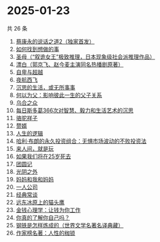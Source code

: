 # 2025-01-23

共 26 条

<!-- BEGIN WEREAD -->
<!-- 最后更新时间 2025-01-23 08:38:39 +0800 -->
1. [蔡康永的说话之道2（独家首发）](https://weread.qq.com/web/bookDetail/73e32e9056615073ed7d3fe)
1. [如何找到想做的事](https://weread.qq.com/web/bookDetail/71a32fb0813ab8de8g019cc9)
1. [圣母（“叙诡女王”极致推理，日本现象级社会派推理作品）](https://weread.qq.com/web/bookDetail/4f7320f0717f541a4f7ae8e)
1. [漂白（郭京飞、赵今麦主演同名热播剧原著）](https://weread.qq.com/web/bookDetail/f0332010813ab7169g0155ca)
1. [自卑与超越](https://weread.qq.com/web/bookDetail/be932230813ab9941g010d2f)
1. [夜航西飞](https://weread.qq.com/web/bookDetail/f8d326c071a7542af8dc0e6)
1. [沉思的生活，或无所事事](https://weread.qq.com/web/bookDetail/358329b0813ab9991g0163af)
1. [何以为父：影响彼此一生的父子关系](https://weread.qq.com/web/bookDetail/b0c32a80813ab881ag0168fe)
1. [乌合之众](https://weread.qq.com/web/bookDetail/d1732010813ab983cg012120)
1. [每日斯多葛366次对智慧、毅力和生活艺术的沉思](https://weread.qq.com/web/bookDetail/56d32570813ab71c3g011e0c)
1. [骆驼祥子](https://weread.qq.com/web/bookDetail/fd1328207268785dfd1479d)
1. [赘婿](https://weread.qq.com/web/bookDetail/15032af05753441501f9930)
1. [人生的逻辑](https://weread.qq.com/web/bookDetail/3e232ca0813ab99aeg018082)
1. [哈利·布朗的永久投资组合：无惧市场波动的不败投资法](https://weread.qq.com/web/bookDetail/b7a329505de4ddb7a03fb21)
1. [来人间，就是玩](https://weread.qq.com/web/bookDetail/a35324f0813ab9994g0118a1)
1. [如果我们将在25岁死去](https://weread.qq.com/web/bookDetail/ca732b70813ab99c5g019402)
1. [团圆记](https://weread.qq.com/web/bookDetail/b64323c0813ab9595g0181f0)
1. [光阴之外](https://weread.qq.com/web/bookDetail/72e325c0727d77d472e6ff7)
1. [妈妈和我和妈妈](https://weread.qq.com/web/bookDetail/0ce32c80813ab9974g011e23)
1. [一人公司](https://weread.qq.com/web/bookDetail/ea432780813ab9717g010b08)
1. [经典常谈](https://weread.qq.com/web/bookDetail/9da32a30728c5b159dade91)
1. [远东冰原上的猫头鹰](https://weread.qq.com/web/bookDetail/4df32750813ab74b8g019255)
1. [金钱心理学：让钱为你工作](https://weread.qq.com/web/bookDetail/a9f327d0813ab9941g016f27)
1. [你真的了解你自己吗？](https://weread.qq.com/web/bookDetail/3c732810813ab9858g017de3)
1. [钢铁是怎样炼成的（世界文学名著名译典藏）](https://weread.qq.com/web/bookDetail/5f432de07183b70e5f4e453)
1. [作家榜名著：人性的枷锁](https://weread.qq.com/web/bookDetail/9c03223071ed56af9c0394e)
<!-- END WEREAD -->